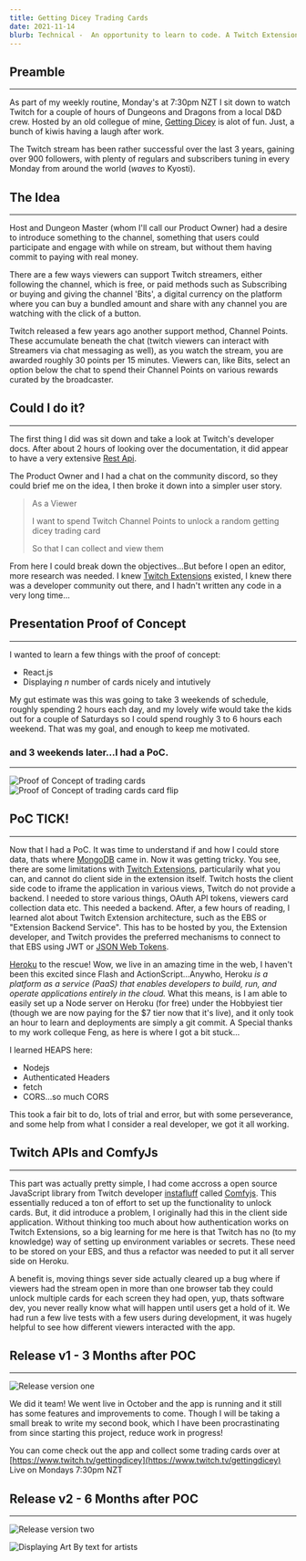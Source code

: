 ```yaml
---
title: Getting Dicey Trading Cards
date: 2021-11-14
blurb: Technical -  An opportunity to learn to code. A Twitch Extension for https://twitch.tv/gettingdicey
---
```


## Preamble

---

As part of my weekly routine, Monday's at 7:30pm NZT I sit down to watch Twitch for a couple of hours of Dungeons and Dragons from a local D&D crew.
Hosted by an old collegue of mine, [Getting Dicey](https://twitch.tv/gettingdicey) is alot of fun. Just, a bunch of kiwis having a laugh after work.

The Twitch stream has been rather successful over the last 3 years, gaining over 900 followers, with plenty of regulars and subscribers tuning in every Monday from around the world (_waves_ to Kyosti).

## The Idea

---

Host and Dungeon Master (whom I'll call our Product Owner) had a desire to introduce something to the channel, something that users could participate and engage with while on stream, but without them having commit to paying with real money.

There are a few ways viewers can support Twitch streamers, either following the channel, which is free, or paid methods such as Subscribing or buying and giving the channel 'Bits', a digital currency on the platform where you can buy a bundled amount and share with any channel you are watching with the click of a button.

Twitch released a few years ago another support method, Channel Points. These accumulate beneath the chat (twitch viewers can interact with Streamers via chat messaging as well), as you watch the stream, you are awarded roughly 30 points per 15 minutes. Viewers can, like Bits, select an option below the chat to spend their Channel Points on various rewards curated by the broadcaster.

## Could I do it?

---

The first thing I did was sit down and take a look at Twitch's developer docs. After about 2 hours of looking over the documentation, it did appear to have a very extensive [Rest Api](https://dev.twitch.tv/docs/api/).

The Product Owner and I had a chat on the community discord, so they could brief me on the idea, I then broke it down into a simpler user story.

> As a Viewer
>
> I want to spend Twitch Channel Points to unlock a random getting dicey trading card
>
> So that I can collect and view them

From here I could break down the objectives...But before I open an editor, more research was needed. I knew [Twitch Extensions](https://dev.twitch.tv/docs/extensions) existed, I knew there was a developer community out there, and I hadn't written any code in a very long time...

## Presentation Proof of Concept

---

I wanted to learn a few things with the proof of concept:

- React.js
- Displaying _n_ number of cards nicely and intutively

My gut estimate was this was going to take 3 weekends of schedule, roughly spending 2 hours each day, and my lovely wife would take the kids out for a couple of Saturdays so I could spend roughly 3 to 6 hours each weekend. That was my goal, and enough to keep me motivated.

### and 3 weekends later...I had a PoC.

---

![Proof of Concept of trading cards](/GDCollectionPrototype.gif "Animated gif of prototype") ![Proof of Concept of trading cards card flip](/GDflipfix.gif "Animated gif of prototype")

## PoC TICK!

---

Now that I had a PoC. It was time to understand if and how I could store data, thats where [MongoDB](https://cloud.mongodb.com/) came in. Now it was getting tricky. You see, there are some limitations with [Twitch Extensions](https://dev.twitch.tv/docs/extensions), particularily what you can, and cannot do client side in the extension itself. Twitch hosts the client side code to iframe the application in various views, Twitch do not provide a backend. I needed to store various things, OAuth API tokens, viewers card collection data etc. This needed a backend. After, a few hours of reading, I learned alot about Twitch Extension architecture, such as the EBS or "Extension Backend Service". This has to be hosted by you, the Extension developer, and Twitch provides the preferred mechanisms to connect to that EBS using JWT or [JSON Web Tokens](https://jwt.io/).

[Heroku](https://www.heroku.com/) to the rescue! Wow, we live in an amazing time in the web, I haven't been this excited since Flash and ActionScript...Anywho, Heroku _is a platform as a service (PaaS) that enables developers to build, run, and operate applications entirely in the cloud._ What this means, is I am able to easily set up a Node server on Heroku (for free) under the Hobbyiest tier (though we are now paying for the $7 tier now that it's live), and it only took an hour to learn and deployments are simply a git commit. A Special thanks to my work colleque Feng, as here is where I got a bit stuck...

I learned HEAPS here:

- Nodejs
- Authenticated Headers
- fetch
- CORS...so much CORS

This took a fair bit to do, lots of trial and error, but with some perseverance, and some help from what I consider a real developer, we got it all working.

## Twitch APIs and ComfyJs

---

This part was actually pretty simple, I had come accross a open source JavaScript library from Twitch developer [instafluff](https://www.instafluff.tv/) called [Comfyjs](https://github.com/instafluff/ComfyJS). This essentially reduced a ton of effort to set up the functionality to unlock cards. But, it did introduce a problem, I originally had this in the client side application. Without thinking too much about how authentication works on Twitch Extensions, so a big learning for me here is that Twitch has no (to my knowledge) way of setting up environment variables or secrets. These need to be stored on your EBS, and thus a refactor was needed to put it all server side on Heroku.

A benefit is, moving things sever side actually cleared up a bug where if viewers had the stream open in more than one browser tab they could unlock multiple cards for each screen they had open, yup, thats software dev, you never really know what will happen until users get a hold of it. We had run a few live tests with a few users during development, it was hugely helpful to see how different viewers interacted with the app.

## Release v1 - 3 Months after POC

---

![Release version one](/Walkthrough1.gif "Animated gif of first release currently live")

We did it team! We went live in October and the app is running and it still has some features and improvements to come. Though I will be taking a small break to write my second book, which I have been procrastinating from since starting this project, reduce work in progress!

You can come check out the app and collect some trading cards over at [https://www.twitch.tv/gettingdicey](https://www.twitch.tv/gettingdicey) Live on Mondays 7:30pm NZT

## Release v2 - 6 Months after POC

---

![Release version two](/WIP3.gif "Animated gif of second release currently live")

![Displaying Art By text for artists](/ArtBy.gif "Animated gif of second release currently live")
